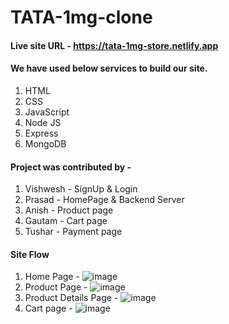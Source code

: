 # TATA-1mg-clone


#### Live site URL - https://tata-1mg-store.netlify.app

#### We have used below services to build our site.
1. HTML
2. CSS
3. JavaScript
4. Node JS
5. Express
6. MongoDB

#### Project was contributed by - 
1. Vishwesh   - SignUp & Login
2. Prasad     - HomePage & Backend Server
3. Anish      - Product page
4. Gautam     - Cart page
5. Tushar     - Payment page

#### Site Flow
1. Home Page - 
![image](https://github.com/ProActive44/TATA-1mg-clone/assets/125894779/014feb0d-e10c-4c0c-bf12-8a9acacc9ee3)
2. Product Page -
![image](https://github.com/ProActive44/TATA-1mg-clone/assets/125894779/5d91a0a2-df4a-4d96-b203-62d9b62c4347)
3. Product Details Page - 
![image](https://github.com/ProActive44/specialized-bike-app/assets/125894779/8f698a40-8eb5-436a-a4c2-378ecbf4aebc)
4. Cart page - 
![image](https://github.com/ProActive44/specialized-bike-app/assets/125894779/47a0e6c0-d536-46f1-97be-4a29ee190823)


